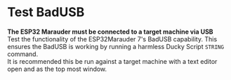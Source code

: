 # Test BadUSB
<b>The ESP32 Marauder must be connected to a target machine via USB</b>  
Test the functionality of the ESP32Marauder 7's BadUSB capability. This ensures the BadUSB is working by running a harmless Ducky Script `STRING` command.  
It is recommended this be run against a target machine with a text editor open and as the top most window.